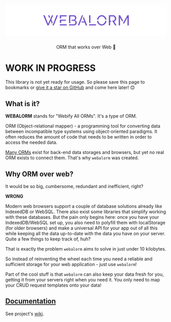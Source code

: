 <h1 align="center">
  <img style="object-fit:cover" src="logo/logo-color-text.svg" alt="webalorm">
</h1>

<p align="center">
  ORM that works over Web 💪
<p>

# WORK IN PROGRESS

This library is not yet ready for usage. So please save this page to bookmarks or [give it a star on GitHub](https://github.com/KazanExpress/webalorm) and come here later! 😊


## What is it?

**WEBALORM** stands for "Webify All ORMs". It's a type of ORM.

ORM (Object-relational mapper) - a programming tool for converting data between incompatible type systems using object-oriented paradigms. It often reduces the amount of code that needs to be written in order to access the needed data.

[Many ORMs](https://github.com/search?q=ORM) exist for back-end data storages and browsers, but yet no real ORM exists to connect them. That's why `webalorm` was created.

## Why ORM over web?

It would be so big, cumbersome, redundant and inefficient, right?

**WRONG**

Modern web browsers support a couple of database solutions already like IndexedDB or WebSQL. There also exist some libraries that simplify working with these databases. But the pain only begins here: once you have your IndexedDB/WebSQL set up, you also need to polyfill them with localStorage (for older browsers) and make a universal API for your app out of all this while keeping all the data up-to-date with the data you have on your server. Quite a few things to keep track of, huh?

That is exactly the problem `webalorm` aims to solve in just under 10 kilobytes.

So instead of reinventing the wheel each time you need a reliable and sufficient storage for your web application - just use `webalorm`!

Part of the cool stuff is that `webalorm` can also keep your data fresh for you, getting it from your servers right when you need it. You only need to map your CRUD request templates onto your data!

## [Documentation](https://github.com/KazanExpress/webalorm/wiki)

See project's [wiki](https://github.com/KazanExpress/webalorm/wiki).
